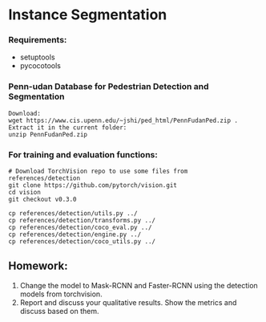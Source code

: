 # Instance Segmentation
### Requirements:
- setuptools
- pycocotools

### Penn-udan Database for Pedestrian Detection and Segmentation
```
Download:
wget https://www.cis.upenn.edu/~jshi/ped_html/PennFudanPed.zip .
Extract it in the current folder:
unzip PennFudanPed.zip
```

### For training and evaluation functions:
```
# Download TorchVision repo to use some files from references/detection
git clone https://github.com/pytorch/vision.git
cd vision
git checkout v0.3.0

cp references/detection/utils.py ../
cp references/detection/transforms.py ../
cp references/detection/coco_eval.py ../
cp references/detection/engine.py ../
cp references/detection/coco_utils.py ../
```

## Homework:
1. Change the model to Mask-RCNN and Faster-RCNN using the detection models from torchvision.
2. Report and discuss your qualitative results. Show the metrics and discuss based on them. 
